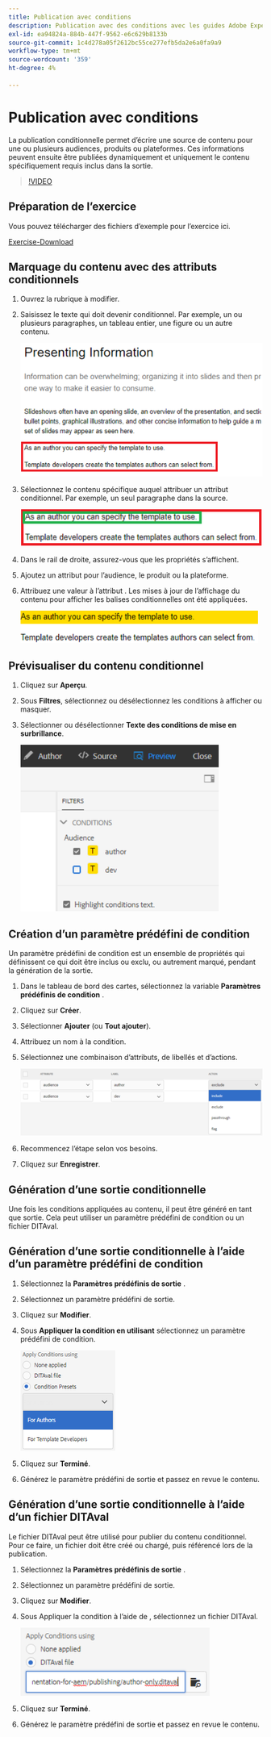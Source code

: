 ```yaml
---
title: Publication avec conditions
description: Publication avec des conditions avec les guides Adobe Experience Manager
exl-id: ea94824a-884b-447f-9562-e6c629b8133b
source-git-commit: 1c4d278a05f2612bc55ce277efb5da2e6a0fa9a9
workflow-type: tm+mt
source-wordcount: '359'
ht-degree: 4%

---
```


# Publication avec conditions

La publication conditionnelle permet d’écrire une source de contenu pour une ou plusieurs audiences, produits ou plateformes. Ces informations peuvent ensuite être publiées dynamiquement et uniquement le contenu spécifiquement requis inclus dans la sortie.

>[!VIDEO](https://video.tv.adobe.com/v/339041?quality=12&learn=on)

## Préparation de l’exercice

Vous pouvez télécharger des fichiers d’exemple pour l’exercice ici.

[Exercise-Download](assets/exercises/publishing-with-conditions.zip)

## Marquage du contenu avec des attributs conditionnels

1. Ouvrez la rubrique à modifier.

2. Saisissez le texte qui doit devenir conditionnel. Par exemple, un ou plusieurs paragraphes, un tableau entier, une figure ou un autre contenu.

   ![Presenting-Information](images/presenting-info.png)

3. Sélectionnez le contenu spécifique auquel attribuer un attribut conditionnel. Par exemple, un seul paragraphe dans la source.

   ![Template-Choice](images/template-choice.png)

4. Dans le rail de droite, assurez-vous que les propriétés s’affichent.

5. Ajoutez un attribut pour l’audience, le produit ou la plateforme.

6. Attribuez une valeur à l’attribut . Les mises à jour de l’affichage du contenu pour afficher les balises conditionnelles ont été appliquées.

   ![Spécifier un modèle](images/specify-template.png)

## Prévisualiser du contenu conditionnel

1. Cliquez sur **Aperçu**. 

2. Sous **Filtres**, sélectionnez ou désélectionnez les conditions à afficher ou masquer.

3. Sélectionner ou désélectionner **Texte des conditions de mise en surbrillance**.

   ![Aperçu-Conditionnel-Content](images/preview-conditional-content.png)

## Création d’un paramètre prédéfini de condition

Un paramètre prédéfini de condition est un ensemble de propriétés qui définissent ce qui doit être inclus ou exclu, ou autrement marqué, pendant la génération de la sortie.

1. Dans le tableau de bord des cartes, sélectionnez la variable **Paramètres prédéfinis de condition** .

2. Cliquez sur **Créer**.

3. Sélectionner **Ajouter** (ou **Tout ajouter**).

4. Attribuez un nom à la condition.

5. Sélectionnez une combinaison d’attributs, de libellés et d’actions.

   ![Create-Condition-Preset](images/create-condition-preset.png)

6. Recommencez l’étape selon vos besoins.

7. Cliquez sur **Enregistrer**.

## Génération d’une sortie conditionnelle

Une fois les conditions appliquées au contenu, il peut être généré en tant que sortie. Cela peut utiliser un paramètre prédéfini de condition ou un fichier DITAval.

## Génération d’une sortie conditionnelle à l’aide d’un paramètre prédéfini de condition

1. Sélectionnez la **Paramètres prédéfinis de sortie** .

2. Sélectionnez un paramètre prédéfini de sortie.

3. Cliquez sur **Modifier**.

4. Sous **Appliquer la condition en utilisant** sélectionnez un paramètre prédéfini de condition.

   ![Générer une sortie conditionnelle](images/generate-conditional-output.png)

5. Cliquez sur **Terminé**.

6. Générez le paramètre prédéfini de sortie et passez en revue le contenu.

## Génération d’une sortie conditionnelle à l’aide d’un fichier DITAval

Le fichier DITAval peut être utilisé pour publier du contenu conditionnel. Pour ce faire, un fichier doit être créé ou chargé, puis référencé lors de la publication.

1. Sélectionnez la **Paramètres prédéfinis de sortie** .

2. Sélectionnez un paramètre prédéfini de sortie.

3. Cliquez sur **Modifier**.

4. Sous Appliquer la condition à l’aide de , sélectionnez un fichier DITAval.

   ![Generate-Using-DITAval](images/generate-using-ditaval.png)

5. Cliquez sur **Terminé**.

6. Générez le paramètre prédéfini de sortie et passez en revue le contenu.
